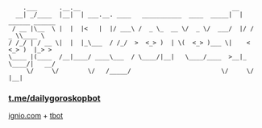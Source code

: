 ```
    .___      .__.__                                          __                 
  __| _/____  |__|  | ___.__. ____   ___________  ____  _____|  | ______ ______  
 / __ |\__  \ |  |  |<   |  |/ ___\ /  _ \_  __ \/  _ \/  ___/  |/ /  _ \\____ \ 
/ /_/ | / __ \|  |  |_\___  / /_/  >  <_> )  | \(  <_> )___ \|    <  <_> )  |_> >
\____ |(____  /__|____/ ____\___  / \____/|__|   \____/____  >__|_ \____/|   __/ 
     \/     \/        \/   /_____/                         \/     \/     |__|
```
### [t.me/dailygoroskopbot](https://t.me/dailygoroskopbot) 
[ignio.com](https://ignio.com) + [tbot](https://github.com/yanzay/tbot) <br />
